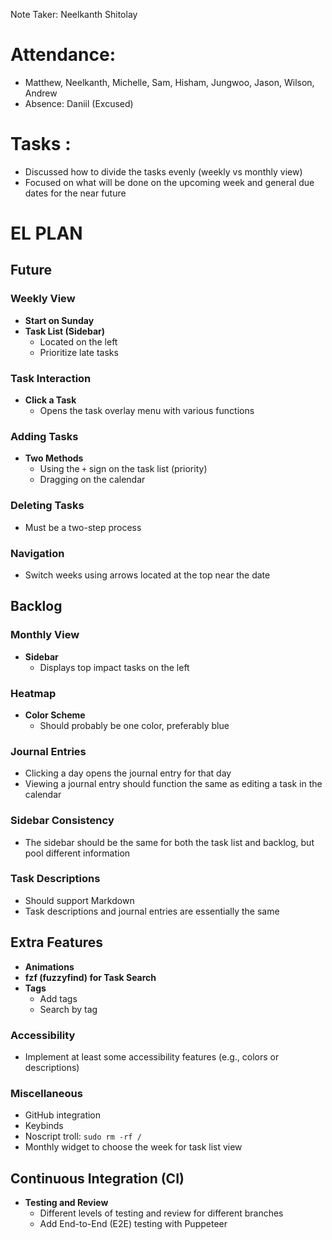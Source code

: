Note Taker: Neelkanth Shitolay
# Attendance:
-	Matthew, Neelkanth, Michelle, Sam, Hisham, Jungwoo, Jason, Wilson, Andrew
-	Absence: Daniil (Excused) 
# Tasks :
- Discussed how to divide the tasks evenly (weekly vs monthly view) 
- Focused on what will be done on the upcoming week and general due dates for the near future 

# EL PLAN

## Future

### Weekly View
- **Start on Sunday**
- **Task List (Sidebar)**
  - Located on the left
  - Prioritize late tasks

### Task Interaction
- **Click a Task**
  - Opens the task overlay menu with various functions

### Adding Tasks
- **Two Methods**
  - Using the `+` sign on the task list (priority)
  - Dragging on the calendar

### Deleting Tasks
- Must be a two-step process

### Navigation
- Switch weeks using arrows located at the top near the date

## Backlog

### Monthly View
- **Sidebar**
  - Displays top impact tasks on the left

### Heatmap
- **Color Scheme**
  - Should probably be one color, preferably blue

### Journal Entries
- Clicking a day opens the journal entry for that day
- Viewing a journal entry should function the same as editing a task in the calendar

### Sidebar Consistency
- The sidebar should be the same for both the task list and backlog, but pool different information

### Task Descriptions
- Should support Markdown
- Task descriptions and journal entries are essentially the same

## Extra Features
- **Animations**
- **fzf (fuzzyfind) for Task Search**
- **Tags**
  - Add tags
  - Search by tag

### Accessibility
- Implement at least some accessibility features (e.g., colors or descriptions)

### Miscellaneous
- GitHub integration
- Keybinds
- Noscript troll: `sudo rm -rf /`
- Monthly widget to choose the week for task list view

## Continuous Integration (CI)
- **Testing and Review**
  - Different levels of testing and review for different branches
  - Add End-to-End (E2E) testing with Puppeteer
